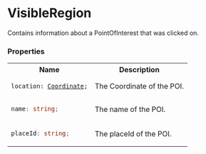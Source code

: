 # VisibleRegion

Contains information about a PointOfInterest that was clicked on.

### Properties

<table>
<tr>
<th>
  Name
</th>
<th>
  Description
</th>
</tr>
<tr>
<td>
  <pre><code>location: <a href="./Coordinate.md">Coordinate</a>;</code></pre>
</td>
<td>
  The Coordinate of the POI.
</td>
</tr>
<tr>
<td>

  ```typescript
  name: string;
  ```
</td>
<td>
  The name of the POI.
</td>
</tr>
<tr>
<td>

  ```typescript
  placeId: string;
  ```
</td>
<td>
  The placeId of the POI.
</td>
</tr>
</table>